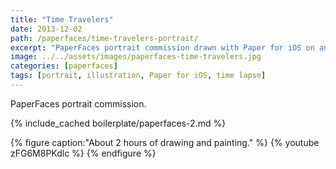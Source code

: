 ```yaml
---
title: "Time Travelers"
date: 2013-12-02
path: /paperfaces/time-travelers-portrait/
excerpt: "PaperFaces portrait commission drawn with Paper for iOS on an iPad."
image: ../../assets/images/paperfaces-time-travelers.jpg
categories: [paperfaces]
tags: [portrait, illustration, Paper for iOS, time lapse]
---
```


PaperFaces portrait commission.

{% include_cached boilerplate/paperfaces-2.md %}

{% figure caption:"About 2 hours of drawing and painting." %}
{% youtube zFG6M8PKdlc %}
{% endfigure %}
